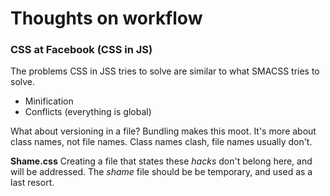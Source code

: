 # Thoughts on workflow

### CSS at Facebook (CSS in JS)

The problems CSS in JSS tries to solve are similar to what SMACSS tries to solve.
 - Minification
 - Conflicts (everything is global)

What about versioning in a file? Bundling makes this moot. It's more about class names, not file names. Class names clash, file names usually don't.

**Shame.css** 
Creating a file that states these *hacks* don't belong here, and will be addressed. The *shame* file should be be temporary, and used as a last resort.
